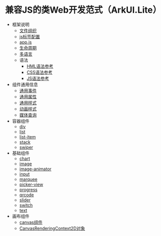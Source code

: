 # 兼容JS的类Web开发范式（ArkUI.Lite）

- 框架说明<!--js-lite-framework-overview-->
  - [文件组织](js-lite-framework-file.md)
  - [js标签配置](js-lite-framework-js-tag.md)
  - [app.js](js-lite-framework-js-file.md)
  - [生命周期](js-lite-framework-lifecycle.md)
  - [多语言](js-lite-framework-localization.md)
  - 语法<!--js-lite-syntax-->
    - [HML语法参考](js-lite-framework-syntax-hml.md)
    - [CSS语法参考](js-lite-framework-syntax-css.md)
    - [JS语法参考](js-lite-framework-syntax-js.md)
- 组件通用信息<!--js-lite-universal-comp-infor-->
  - [通用事件](js-lite-common-events.md)
  - [通用属性](js-lite-common-attributes.md)
  - [通用样式](js-lite-common-styles.md)
  - [动画样式](js-lite-components-common-animation.md)
  - [媒体查询](js-lite-components-common-mediaquery.md)
- 容器组件<!--js-lite-container-comp-->
  - [div](js-lite-components-container-div.md)
  - [list](js-lite-components-container-list.md)
  - [list-item](js-lite-components-container-list-item.md)
  - [stack](js-lite-components-container-stack.md)
  - [swiper](js-lite-components-container-swiper.md)
- 基础组件<!--js-lite-basic-comp-->
  - [chart](js-lite-components-basic-chart.md)
  - [image](js-lite-components-basic-image.md)
  - [image-animator](js-lite-components-basic-image-animator.md)
  - [input](js-lite-components-basic-input.md)
  - [marquee](js-lite-components-basic-marquee.md)
  - [picker-view](js-lite-components-basic-picker-view.md)
  - [progress](js-lite-components-basic-progress.md)
  - [qrcode](js-lite-components-basic-qrcode.md)
  - [slider](js-lite-components-basic-slider.md)
  - [switch](js-lite-components-basic-switch.md)
  - [text](js-lite-components-basic-text.md)
- 画布组件<!--js-lite-canvas-comp-->
  - [canvas组件](js-lite-components-canvas-canvas.md)
  - [CanvasRenderingContext2D对象](js-lite-components-canvas-canvasrenderingcontext2d.md)